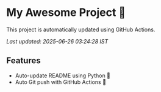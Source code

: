 # My Awesome Project 🚀

This project is automatically updated using GitHub Actions.

_Last updated: 2025-06-26 03:24:28 IST_

## Features
- Auto-update README using Python 🐍
- Auto Git push with GitHub Actions 🤖
